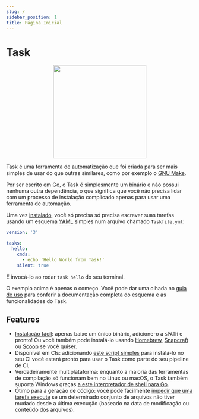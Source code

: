 ```yaml
---
slug: /
sidebar_position: 1
title: Página Inicial
---
```


# Task

<div align="center">
  <img id="logo" src="img/logo.svg" height="250px" width="250px" />
</div>

Task é uma ferramenta de automatização que foi criada para ser mais simples de usar do que outras similares, como por exemplo o [GNU Make][make].

Por ser escrito em [Go][go], o Task é simplesmente um binário e não possui nenhuma outra dependência, o que significa que você não precisa lidar com um processo de instalação complicado apenas para usar uma ferramenta de automação.

Uma vez [instalado](installation.md), você só precisa só precisa escrever suas tarefas usando um esquema [YAML][yaml] simples num arquivo chamado `Taskfile.yml`:

```yaml title="Taskfile.yml"
version: '3'

tasks:
  hello:
    cmds:
      - echo 'Hello World from Task!'
    silent: true
```

E invocá-lo ao rodar `task hello` do seu terminal.

O exemplo acima é apenas o começo. Você pode dar uma olhada no [guia de uso](/usage) para conferir a documentação completa do esquema e as funcionalidades do Task.

## Features

- [Instalação fácil](installation.md): apenas baixe um único binário, adicione-o a `$PATH` e pronto! Ou você também pode instalá-lo usando [Homebrew][homebrew], [Snapcraft][snapcraft] ou [Scoop][scoop] se você quiser.
- Disponível em CIs: adicionando [este script simples](installation.md#install-script) para instalá-lo no seu CI você estará pronto para usar o Task como parte do seu pipeline de CI;
- Verdadeiramente multiplataforma: enquanto a maioria das ferramentas de compilação só funcionam bem no Linux ou macOS, o Task também suporta Windows graças [a este interpretador de shell para Go][sh].
- Ótimo para a geração de código: você pode facilmente [impedir que uma tarefa execute](/usage#prevent-unnecessary-work) se um determinado conjunto de arquivos não tiver mudado desde a última execução (baseado na data de modificação ou conteúdo dos arquivos).

<!-- prettier-ignore-start -->

<!-- prettier-ignore-end -->
[make]: https://www.gnu.org/software/make/
[go]: https://go.dev/
[yaml]: http://yaml.org/
[homebrew]: https://brew.sh/
[snapcraft]: https://snapcraft.io/
[scoop]: https://scoop.sh/
[sh]: https://github.com/mvdan/sh
